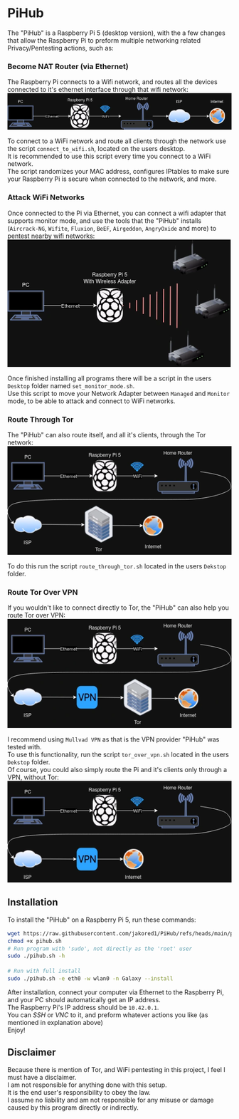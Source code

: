 # PiHub  
The "PiHub" is a Raspberry Pi 5 (desktop version), with the a few changes that allow the Raspberry Pi to preform multiple networking related Privacy/Pentesting actions, such as:  

### Become NAT Router (via Ethernet)  
The Raspberry Pi connects to a Wifi network, and routes all the devices connected to it's ethernet interface through that wifi network:  
![Become NAT Router](images/become_nat_router.webp)  
  
To connect to a WiFi network and route all clients through the network use the script `connect_to_wifi.sh`, located on the users desktop.  
It is recommended to use this script every time you connect to a WiFi network.  
The script randomizes your MAC address, configures IPtables to make sure your Raspberry Pi is secure when connected to the network, and more.  
  
### Attack WiFi Networks  
Once connected to the Pi via Ethernet, you can connect a wifi adapter that supports monitor mode, and use the tools that the "PiHub" installs (`Aircrack-NG`, `Wifite`, `Fluxion`, `BeEF`, `Airgeddon`, `AngryOxide` and more) to pentest nearby wifi networks:  
![Attack WiFi Networks](images/attack_wifi_networks.webp)  
  
Once finished installing all programs there will be a script in the users `Desktop` folder named `set_monitor_mode.sh`.  
Use this script to move your Network Adapter between `Managed` and `Monitor` mode, to be able to attack and connect to WiFi networks.  
  
### Route Through Tor  
The "PiHub" can also route itself, and all it's clients, through the Tor network:  
![Route Through Tor](images/route_through_tor.webp)  
  
To do this run the script `route_through_tor.sh` located in the users `Dekstop` folder.  
  
### Route Tor Over VPN  
If you wouldn't like to connect directly to Tor, the "PiHub" can also help you route Tor over VPN:  
![Tor Over VPN](images/tor_over_vpn.webp)  
  
I recommend using `Mullvad VPN` as that is the VPN provider "PiHub" was tested with.  
To use this functionality, run the script `tor_over_vpn.sh` located in the users `Dekstop` folder.  
Of course, you could also simply route the Pi and it's clients only through a VPN, without Tor:  
![Route Through VPN](images/route_through_vpn.webp)  
  
## Installation  
To install the "PiHub" on a Raspberry Pi 5, run these commands:  
```bash  
wget https://raw.githubusercontent.com/jakored1/PiHub/refs/heads/main/pihub.sh  
chmod +x pihub.sh  
# Run program with 'sudo', not directly as the 'root' user  
sudo ./pihub.sh -h  
  
# Run with full install  
sudo ./pihub.sh -e eth0 -w wlan0 -n Galaxy --install  
```  
After installation, connect your computer via Ethernet to the Raspberry Pi, and your PC should automatically get an IP address.  
The Raspberry Pi's IP address should be `10.42.0.1`.  
You can *SSH* or *VNC* to it, and preform whatever actions you like (as mentioned in explanation above)  
Enjoy!  
  
## Disclaimer  
Because there is mention of Tor, and WiFi pentesting in this project, I feel I must have a disclaimer.  
I am not responsible for anything done with this setup.  
It is the end user's responsibility to obey the law.  
I assume no liability and am not responsible for any misuse or damage caused by this program directly or indirectly.  
